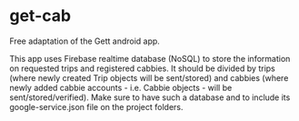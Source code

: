# get-cab
Free adaptation of the Gett android app.

This app uses Firebase realtime database (NoSQL) to store the information on requested trips and registered cabbies. It should be divided by trips (where newly created Trip objects will be sent/stored) and cabbies (where newly added cabbie accounts - i.e. Cabbie objects - will be sent/stored/verified).
Make sure to have such a database and to include its google-service.json file on the project folders.
